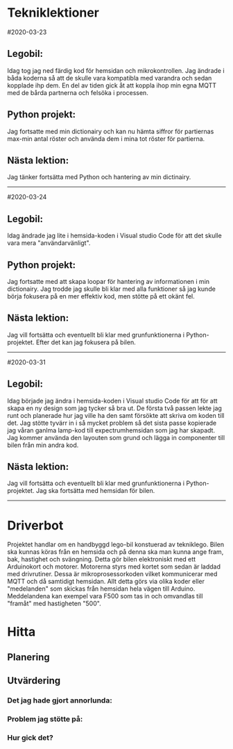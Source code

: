 # Tekniklektioner
#2020-03-23
## Legobil:
Idag tog jag ned färdig kod för hemsidan och mikrokontrollen. Jag ändrade i båda koderna så att de skulle vara kompatibla med varandra och sedan kopplade ihp dem. En del av tiden gick åt att koppla ihop min egna MQTT med de bårda partnerna och felsöka i processen.

## Python projekt:
Jag fortsatte med min dictionairy och kan nu hämta siffror för partiernas max-min antal röster och använda dem i mina tot röster för partierna.

## Nästa lektion:
Jag tänker fortsätta med Python och hantering av min dictinairy.

----------------------------------------------------------------------------------------------------------------------------------------

#2020-03-24
## Legobil:
Idag ändrade jag lite i hemsida-koden i Visual studio Code för att det skulle vara mera "användarvänligt".

## Python projekt:
Jag fortsatte med att skapa loopar för hantering av informationen i min dictionairy. Jag trodde jag skulle bli klar med alla funktioner så jag kunde börja fokusera på en mer effektiv kod, men stötte på ett okänt fel. 

## Nästa lektion:
Jag vill fortsätta och eventuellt bli klar med grunfunktionerna i Python-projektet. Efter det kan jag fokusera på bilen.

----------------------------------------------------------------------------------------------------------------------------------------

#2020-03-31
## Legobil:
Idag började jag ändra i hemsida-koden i Visual studio Code för att för att skapa en ny design som jag tycker så bra ut. De första två passen lekte jag runt och planerade hur jag ville ha den samt försökte att skriva om koden till det. Jag stötte tyvärr in i så mycket problem så det sista passe kopierade jag våran ganlma lamp-kod till expectrumhemsidan som jag har skapadt. Jag kommer använda den layouten som grund och lägga in componenter till bilen från min andra kod.

## Nästa lektion:
Jag vill fortsätta och eventuellt bli klar med grunfunktionerna i Python-projektet. Jag ska fortsätta med hemsidan för bilen.

----------------------------------------------------------------------------------------------------------------------------------------
# Driverbot
Projektet handlar om en handbyggd lego-bil konstuerad av tekniklego. Bilen ska kunnas köras från en hemsida och på denna ska man kunna ange fram, bak, hastighet och svängning. Detta gör bilen elektroniskt med ett Arduinokort och motorer. Motorerna styrs med kortet som sedan är laddad med drivrutiner. Dessa är mikroprosessorkoden vilket kommunicerar med MQTT och då samtidigt hemsidan. Allt detta görs via olika koder eller "medelanden" som skickas från hemsidan hela vägen till Arduino. Meddelandena kan exempel vara F500 som tas in och omvandlas till "framåt" med hastigheten "500".
# Hitta


## Planering

## Utvärdering
### Det jag hade gjort annorlunda:

### Problem jag stötte på:

### Hur gick det?
